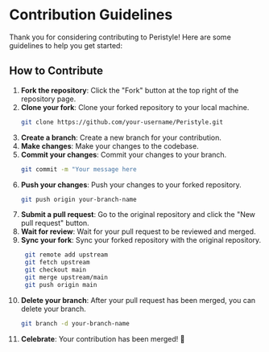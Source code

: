 # Contribution Guidelines

Thank you for considering contributing to Peristyle! Here are some guidelines to help you get
started:

## How to Contribute

1. **Fork the repository**: Click the "Fork" button at the top right of the repository page.
2. **Clone your fork**: Clone your forked repository to your local machine.
   ```sh
   git clone https://github.com/your-username/Peristyle.git
    ```
3. **Create a branch**: Create a new branch for your contribution.
4. **Make changes**: Make your changes to the codebase.
5. **Commit your changes**: Commit your changes to your branch.
   ```sh
   git commit -m "Your message here
    ```
6. **Push your changes**: Push your changes to your forked repository.
   ```sh
   git push origin your-branch-name
    ```
7. **Submit a pull request**: Go to the original repository and click the "New pull request" button.
8. **Wait for review**: Wait for your pull request to be reviewed and merged.
9. **Sync your fork**: Sync your forked repository with the original repository.
   ```sh
    git remote add upstream
    git fetch upstream
    git checkout main
    git merge upstream/main
    git push origin main
    ```
10. **Delete your branch**: After your pull request has been merged, you can delete your branch.
    ```sh
    git branch -d your-branch-name
    ```
11. **Celebrate**: Your contribution has been merged! 🎉
